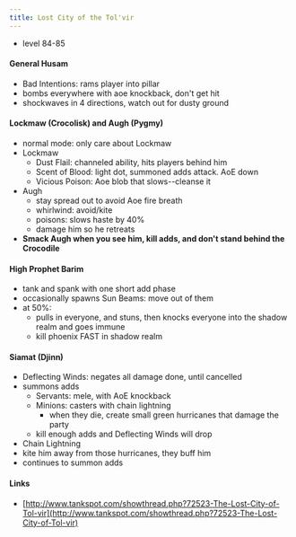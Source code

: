 ```yaml
---
title: Lost City of the Tol'vir
---
```

  * level 84-85

#### General Husam
  * Bad Intentions: rams player into pillar
  * bombs everywhere with aoe knockback, don't get hit
  * shockwaves in 4 directions, watch out for dusty ground

#### Lockmaw (Crocolisk) and Augh (Pygmy)
  * normal mode: only care about Lockmaw
  * Lockmaw
    * Dust Flail: channeled ability, hits players behind him
    * Scent of Blood: light dot, summoned adds attack.  AoE down
    * Vicious Poison: Aoe blob that slows--cleanse it
  * Augh
    * stay spread out to avoid Aoe fire breath
    * whirlwind: avoid/kite
    * poisons: slows haste by 40%
    * damage him so he retreats
  * **Smack Augh when you see him, kill adds, and don't stand behind the Crocodile**

#### High Prophet Barim
  * tank and spank with one short add phase
  * occasionally spawns Sun Beams: move out of them
  * at 50%:
    * pulls in everyone, and stuns, then knocks everyone into the shadow realm and goes immune
    * kill phoenix FAST in shadow realm

#### Siamat (Djinn)
  * Deflecting Winds: negates all damage done, until cancelled
  * summons adds
    * Servants: mele, with AoE knockback
    * Minions: casters with chain lightning
      * when they die, create small green hurricanes that damage the party
    * kill enough adds and Deflecting Winds will drop
  * Chain Lightning
  * kite him away from those hurricanes, they buff him
  * continues to summon adds

#### Links
  * [http://www.tankspot.com/showthread.php?72523-The-Lost-City-of-Tol-vir](http://www.tankspot.com/showthread.php?72523-The-Lost-City-of-Tol-vir)
